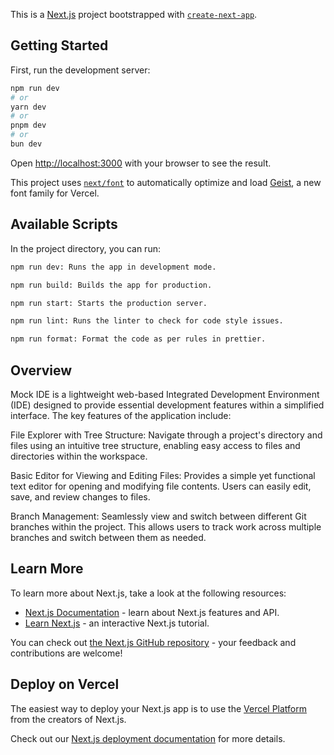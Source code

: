 This is a [Next.js](https://nextjs.org) project bootstrapped with [`create-next-app`](https://nextjs.org/docs/app/api-reference/cli/create-next-app).

## Getting Started

First, run the development server:

```bash
npm run dev
# or
yarn dev
# or
pnpm dev
# or
bun dev
```

Open [http://localhost:3000](http://localhost:3000) with your browser to see the result.

This project uses [`next/font`](https://nextjs.org/docs/app/building-your-application/optimizing/fonts) to automatically optimize and load [Geist](https://vercel.com/font), a new font family for Vercel.

## Available Scripts

In the project directory, you can run:

```bash
npm run dev: Runs the app in development mode.

npm run build: Builds the app for production.

npm run start: Starts the production server.

npm run lint: Runs the linter to check for code style issues.

npm run format: Format the code as per rules in prettier.
```

## Overview
Mock IDE is a lightweight web-based Integrated Development Environment (IDE) designed to provide essential development features within a simplified interface. The key features of the application include:

File Explorer with Tree Structure:
Navigate through a project's directory and files using an intuitive tree structure, enabling easy access to files and directories within the workspace.

Basic Editor for Viewing and Editing Files:
Provides a simple yet functional text editor for opening and modifying file contents. Users can easily edit, save, and review changes to files.

Branch Management:
Seamlessly view and switch between different Git branches within the project. This allows users to track work across multiple branches and switch between them as needed.


## Learn More

To learn more about Next.js, take a look at the following resources:

- [Next.js Documentation](https://nextjs.org/docs) - learn about Next.js features and API.
- [Learn Next.js](https://nextjs.org/learn) - an interactive Next.js tutorial.

You can check out [the Next.js GitHub repository](https://github.com/vercel/next.js) - your feedback and contributions are welcome!

## Deploy on Vercel

The easiest way to deploy your Next.js app is to use the [Vercel Platform](https://vercel.com/new?utm_medium=default-template&filter=next.js&utm_source=create-next-app&utm_campaign=create-next-app-readme) from the creators of Next.js.

Check out our [Next.js deployment documentation](https://nextjs.org/docs/app/building-your-application/deploying) for more details.
